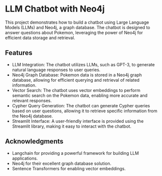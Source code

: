 # LLM Chatbot with Neo4j
This project demonstrates how to build a chatbot using Large Language Models (LLMs) and Neo4j, a graph database. The chatbot is designed to answer questions about Pokemon, leveraging the power of Neo4j for efficient data storage and retrieval.

## Features
- LLM Integration: The chatbot utilizes LLMs, such as GPT-3, to generate natural language responses to user queries.
- Neo4j Graph Database: Pokemon data is stored in a Neo4j graph database, allowing for efficient querying and retrieval of related information.
- Vector Search: The chatbot uses vector embeddings to perform semantic search on the Pokemon data, enabling more accurate and relevant responses.
- Cypher Query Generation: The chatbot can generate Cypher queries based on user questions, allowing it to retrieve specific information from the Neo4j database.
- Streamlit Interface: A user-friendly interface is provided using the Streamlit library, making it easy to interact with the chatbot.

## Acknowledgments
- Langchain for providing a powerful framework for building LLM applications.
- Neo4j for their excellent graph database solution.
- Sentence Transformers for enabling vector embeddings.
